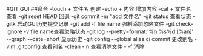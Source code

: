 #GIT GUI
##命令
	-touch + 文件名     创建
	-echo  + 内容       增加内容
	-cat   + 文件名     查看
	-git reset HEAD 回退
	-git commit -m "add 文件名"
    -git status   查看状态
    -gitk 启动GUI历史提交记录
	-git add -f file name 强制添加忽略文件
	-git check-ignore -v file name查看忽略状态
	-git log --pretty=format:'%h %s%d [%an]' --graph --date=short 显示历史
    -git config --global alias.ci commit  更改别名
    -vim .gitconfig 查看别名
    -clean - n 查看消除文件
    -       -f 消除
    